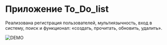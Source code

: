 # Приложение To_Do_list
Реализована регистрация пользователей, мультиязычность, вход в систему, поиск и функционал: «создать, прочитать, обновить, удалить».

![DEMO]([https://github.com/G-Bedy/To_Do_list/tree/master/static](https://github.com/G-Bedy/To_Do_list/blob/master/static/img.jpg))
